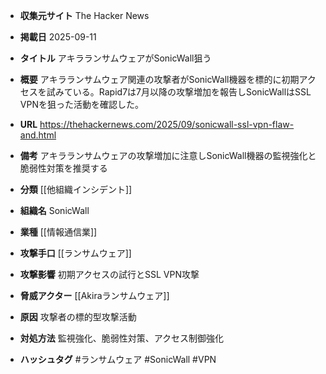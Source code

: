 - **収集元サイト**
The Hacker News

- **掲載日**
2025-09-11

- **タイトル**
アキラランサムウェアがSonicWall狙う

- **概要**
アキラランサムウェア関連の攻撃者がSonicWall機器を標的に初期アクセスを試みている。Rapid7は7月以降の攻撃増加を報告しSonicWallはSSL VPNを狙った活動を確認した。

- **URL**
https://thehackernews.com/2025/09/sonicwall-ssl-vpn-flaw-and.html

- **備考**
アキラランサムウェアの攻撃増加に注意しSonicWall機器の監視強化と脆弱性対策を推奨する

- **分類**
[[他組織インシデント]]

- **組織名**
SonicWall

- **業種**
[[情報通信業]]

- **攻撃手口**
[[ランサムウェア]]

- **攻撃影響**
初期アクセスの試行とSSL VPN攻撃

- **脅威アクター**
[[Akiraランサムウェア]]

- **原因**
攻撃者の標的型攻撃活動

- **対処方法**
監視強化、脆弱性対策、アクセス制御強化

- **ハッシュタグ**
#ランサムウェア #SonicWall #VPN
